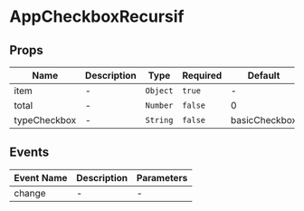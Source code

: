 # AppCheckboxRecursif

## Props

<!-- @vuese:AppCheckboxRecursif:props:start -->
|Name|Description|Type|Required|Default|
|---|---|---|---|---|
|item|-|`Object`|`true`|-|
|total|-|`Number`|`false`|0|
|typeCheckbox|-|`String`|`false`|basicCheckbox|

<!-- @vuese:AppCheckboxRecursif:props:end -->


## Events

<!-- @vuese:AppCheckboxRecursif:events:start -->
|Event Name|Description|Parameters|
|---|---|---|
|change|-|-|

<!-- @vuese:AppCheckboxRecursif:events:end -->



